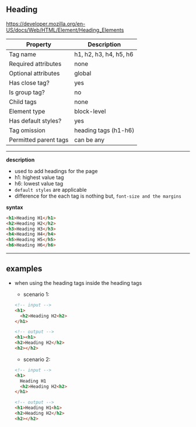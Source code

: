 ## Heading

https://developer.mozilla.org/en-US/docs/Web/HTML/Element/Heading_Elements

| Property              | Description            |
| --------------------- | ---------------------- |
| Tag name              | h1, h2, h3, h4, h5, h6 |
| Required attributes   | none                   |
| Optional attributes   | global                 |
| Has close tag?        | yes                    |
| Is group tag?         | no                     |
| Child tags            | none                   |
| Element type          | block-level            |
| Has default styles?   | yes                    |
| Tag omission          | heading tags (h1-h6)   |
| Permitted parent tags | can be any             |

---

**description**

- used to add headings for the page
- h1: highest value tag
- h6: lowest value tag
- `default styles` are applicable
- difference for the each tag is nothing but, `font-size and the margins`

**syntax**

```html
<h1>Heading H1</h1>
<h2>Heading H2</h2>
<h3>Heading H3</h3>
<h4>Heading H4</h4>
<h5>Heading H5</h5>
<h6>Heading H6</h6>
```

---

## examples

- when using the heading tags inside the heading tags

  - scenario 1:

  ```html
  <!-- input -->
  <h1>
    <h2>Heading H2<h2>
  </h1>

  <!-- output -->
  <h1><h1>
  <h2>Heading H2</h2>
  <h2></h2>
  ```

  - scenario 2:

  ```html
  <!-- input -->
  <h1>
    Heading H1
    <h2>Heading H2<h2>
  </h1>

  <!-- output -->
  <h1>Heading H1<h1>
  <h2>Heading H2</h2>
  <h2></h2>
  ```
